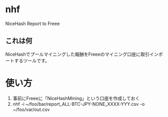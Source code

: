 # nhf
NiceHash Report to Freee

## これは何
NiceHashでプールマイニングした報酬をFreeeのマイニング口座に取引インポートするツールです。

# 使い方

1. 事前にFreeeに「NiceHashMining」という口座を作成しておく
2. nhf -i ~/foo/bar/report_ALL-BTC-JPY-NONE_XXXX-YYY.csv -o ~/foo/var/out.csv

